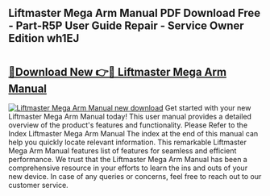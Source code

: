 ## Liftmaster Mega Arm Manual PDF Download Free - Part-R5P User Guide Repair - Service Owner Edition wh1EJ

# <h2><a href="http://bc29640.oget.top/?id=Liftmaster+Mega+Arm+Manual">🔗Download New 👉🔴 Liftmaster Mega Arm Manual</a></h2>

[![Liftmaster Mega Arm Manual new download](https://i.imgur.com/5g1atiW.png)](http://bc29640.oget.top/?id=Liftmaster+Mega+Arm+Manual)
Get started with your new Liftmaster Mega Arm Manual today! This user manual provides a detailed overview of the product's features and functionality. Please Refer to the Index Liftmaster Mega Arm Manual The index at the end of this manual can help you quickly locate relevant information. This remarkable Liftmaster Mega Arm Manual features list of features for seamless and efficient performance. We trust that the Liftmaster Mega Arm Manual has been a comprehensive resource in your efforts to learn the ins and outs of your new device. In case of any queries or concerns, feel free to reach out to our customer service.
